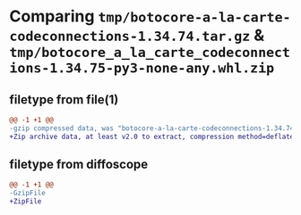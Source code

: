 # Comparing `tmp/botocore-a-la-carte-codeconnections-1.34.74.tar.gz` & `tmp/botocore_a_la_carte_codeconnections-1.34.75-py3-none-any.whl.zip`

## filetype from file(1)

```diff
@@ -1 +1 @@
-gzip compressed data, was "botocore-a-la-carte-codeconnections-1.34.74.tar", last modified: Sat Mar 30 00:57:51 2024, max compression
+Zip archive data, at least v2.0 to extract, compression method=deflate
```

## filetype from diffoscope

```diff
@@ -1 +1 @@
-GzipFile
+ZipFile
```

